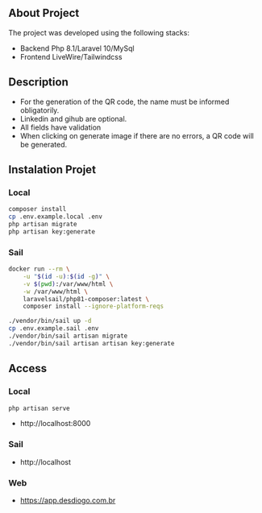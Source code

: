 ## About Project

The project was developed using the following stacks:

- Backend Php 8.1/Laravel 10/MySql
- Frontend LiveWire/Tailwindcss

## Description

- For the generation of the QR code, the name must be informed obligatorily.
- Linkedin and gihub are optional.
- All fields have validation
- When clicking on generate image if there are no errors, a QR code will be generated.

## Instalation Projet

### Local

```bash
composer install
cp .env.example.local .env
php artisan migrate
php artisan key:generate
```

### Sail

```bash
docker run --rm \
    -u "$(id -u):$(id -g)" \
    -v $(pwd):/var/www/html \
    -w /var/www/html \
    laravelsail/php81-composer:latest \
    composer install --ignore-platform-reqs

./vendor/bin/sail up -d
cp .env.example.sail .env
./vendor/bin/sail artisan migrate
./vendor/bin/sail artisan artisan key:generate
```

## Access

### Local

```bash
php artisan serve
```

- http://localhost:8000

### Sail

- http://localhost

### Web
- https://app.desdiogo.com.br
